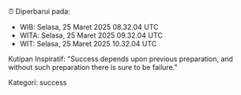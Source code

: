 ⏰ Diperbarui pada:
- WIB: Selasa, 25 Maret 2025 08.32.04 UTC
- WITA: Selasa, 25 Maret 2025 09.32.04 UTC
- WIT: Selasa, 25 Maret 2025 10.32.04 UTC

Kutipan Inspiratif:
"Success depends upon previous preparation, and without such preparation there is sure to be failure."


Kategori: success

